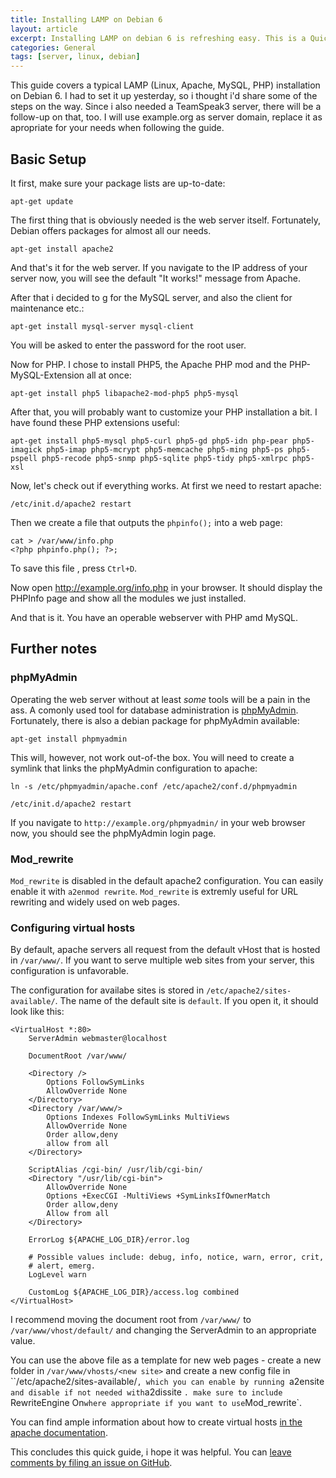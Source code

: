 ```yaml
---
title: Installing LAMP on Debian 6
layout: article
excerpt: Installing LAMP on debian 6 is refreshing easy. This is a Quick How-To Guide through a standard LAMP installation on Debian 6.
categories: General
tags: [server, linux, debian]
---
```


This guide covers a typical LAMP (Linux, Apache, MySQL, PHP) installation on Debian 6. I had to set it up yesterday, so i thought i'd share some of the steps on the way. Since i also needed a TeamSpeak3 server, there will be a follow-up
on that, too. I will use example.org as server domain, replace it as apropriate for your needs when following the guide.

Basic Setup
----------------

It first, make sure your package lists are up-to-date:
```
apt-get update
```

The first thing that is obviously needed is the web server itself. Fortunately, Debian offers packages for almost all our needs.

```
apt-get install apache2
```

And that's it for the web server. If you navigate to the IP address of your server now, you will see the default "It works!" message from Apache.

After that i decided to g for the MySQL server, and also the client for maintenance etc.:
```
apt-get install mysql-server mysql-client
```
You will be asked to enter the password for the root user. 

Now for PHP. I chose to install PHP5, the Apache PHP mod and the PHP-MySQL-Extension all at once:
```
apt-get install php5 libapache2-mod-php5 php5-mysql
```

After that, you will probably want to customize your PHP installation a bit. I have found these PHP extensions useful:

```
apt-get install php5-mysql php5-curl php5-gd php5-idn php-pear php5-imagick php5-imap php5-mcrypt php5-memcache php5-ming php5-ps php5-pspell php5-recode php5-snmp php5-sqlite php5-tidy php5-xmlrpc php5-xsl
```

Now, let's check out if everything works. At first we need to restart apache:
```
/etc/init.d/apache2 restart
```

Then we create a file that outputs the `phpinfo();` into a web page:
```
cat > /var/www/info.php
<?php phpinfo.php(); ?>;
```
To save this file , press `Ctrl+D`.

Now open http://example.org/info.php in your browser. It should display the PHPInfo page and show all the modules we just installed.


And that is it. You have an operable webserver with PHP amd MySQL.


Further notes
--------------

### phpMyAdmin

Operating the web server without at least *some* tools will be a pain in the ass. A comonly used tool for database administration is [phpMyAdmin](http://www.phpmyadmin.net/home_page/index.php). Fortunately, there is also a debian package for phpMyAdmin available:
```
apt-get install phpmyadmin 
```
This will, however, not work out-of-the box. You will need to create a symlink that links the phpMyAdmin configuration to apache:
```
ln -s /etc/phpmyadmin/apache.conf /etc/apache2/conf.d/phpmyadmin
```

```
/etc/init.d/apache2 restart
```

If you navigate to `http://example.org/phpmyadmin/` in your web browser now, you should see the phpMyAdmin login page.

### Mod_rewrite

`Mod_rewrite` is disabled in the default apache2 configuration. You can easily enable it with `a2enmod rewrite`. `Mod_rewrite` is extremly useful for URL rewriting and widely used on web pages.

### Configuring virtual hosts

By default, apache servers all request from the default vHost that is hosted in `/var/www/`. If you want to serve multiple web sites from your server, this configuration is unfavorable. 

The configuration for availabe sites is stored in `/etc/apache2/sites-available/`. The name of the default site is `default`. If you open it, it should look like this:
```
<VirtualHost *:80>
	ServerAdmin webmaster@localhost

	DocumentRoot /var/www/
	
	<Directory />
		Options FollowSymLinks
		AllowOverride None		
	</Directory>
	<Directory /var/www/>
		Options Indexes FollowSymLinks MultiViews
		AllowOverride None
		Order allow,deny
		allow from all		
	</Directory>

	ScriptAlias /cgi-bin/ /usr/lib/cgi-bin/
	<Directory "/usr/lib/cgi-bin">
		AllowOverride None
		Options +ExecCGI -MultiViews +SymLinksIfOwnerMatch
		Order allow,deny
		Allow from all
	</Directory>

	ErrorLog ${APACHE_LOG_DIR}/error.log

	# Possible values include: debug, info, notice, warn, error, crit,
	# alert, emerg.
	LogLevel warn

	CustomLog ${APACHE_LOG_DIR}/access.log combined
</VirtualHost>
```

I recommend moving the document root from `/var/www/` to `/var/www/vhost/default/` and changing the ServerAdmin to an appropriate value.

You can use the above file as a template for new web pages - create a new folder in `/var/www/vhosts/<new site>` and create a new config file in ``/etc/apache2/sites-available/<new site>`, which you can enable by running
`a2ensite <new site>` and disable if not needed with`a2dissite <new site>`. make sure to include `RewriteEngine On` where appropriate if you want to use `Mod_rewrite`.

You can find ample information about how to create virtual hosts [in the apache documentation](http://httpd.apache.org/docs/2.2/en/vhosts/).

This concludes this quick guide, i hope it was helpful. You can [leave comments by filing an issue on GitHub](https://github.com/NetzwergX/netzwergx.github.com/issues).









